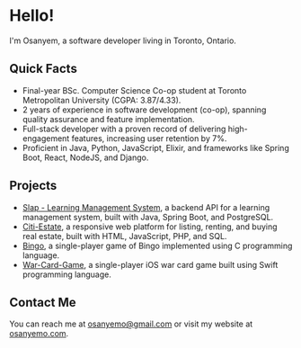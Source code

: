 # Hello!  

I'm Osanyem, a software developer living in Toronto, Ontario.  

## Quick Facts  
- Final-year BSc. Computer Science Co-op student at Toronto Metropolitan University (CGPA: 3.87/4.33).  
- 2 years of experience in software development (co-op), spanning quality assurance and feature implementation.  
- Full-stack developer with a proven record of delivering high-engagement features, increasing user retention by 7%.  
- Proficient in Java, Python, JavaScript, Elixir, and frameworks like Spring Boot, React, NodeJS, and Django.  

## Projects  

- [Slap - Learning Management System](https://github.com/Osanyem/slap-backend), a backend API for a learning management system, built with Java, Spring Boot, and PostgreSQL.  
- [Citi-Estate](https://github.com/Osanyem/Citi-Estate), a responsive web platform for listing, renting, and buying real estate, built with HTML, JavaScript, PHP, and SQL.  
- [Bingo](https://github.com/Osanyem/Bingo), a single-player game of Bingo implemented using C programming language.  
- [War-Card-Game](https://github.com/Osanyem/War-Card-Game), a single-player iOS war card game built using Swift programming language.  

## Contact Me  

You can reach me at <osanyemo@gmail.com> or visit my website at [osanyemo.com](https://osanyemo.com).  
